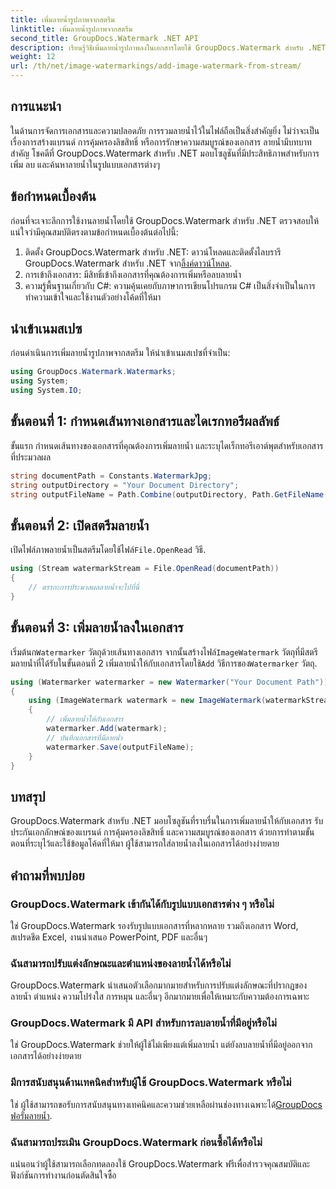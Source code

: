 ```yaml
---
title: เพิ่มลายน้ำรูปภาพจากสตรีม
linktitle: เพิ่มลายน้ำรูปภาพจากสตรีม
second_title: GroupDocs.Watermark .NET API
description: เรียนรู้วิธีเพิ่มลายน้ำรูปภาพลงในเอกสารโดยใช้ GroupDocs.Watermark สำหรับ .NET ปฏิบัติตามคำแนะนำทีละขั้นตอนของเราเพื่อการผสานรวมลายน้ำอย่างราบรื่น
weight: 12
url: /th/net/image-watermarkings/add-image-watermark-from-stream/
---
```

## การแนะนำ
ในด้านการจัดการเอกสารและความปลอดภัย การรวมลายน้ำไว้ในไฟล์ถือเป็นสิ่งสำคัญยิ่ง ไม่ว่าจะเป็นเรื่องการสร้างแบรนด์ การคุ้มครองลิขสิทธิ์ หรือการรักษาความสมบูรณ์ของเอกสาร ลายน้ำมีบทบาทสำคัญ โชคดีที่ GroupDocs.Watermark สำหรับ .NET มอบโซลูชันที่มีประสิทธิภาพสำหรับการเพิ่ม ลบ และค้นหาลายน้ำในรูปแบบเอกสารต่างๆ
## ข้อกำหนดเบื้องต้น
ก่อนที่จะเจาะลึกการใช้งานลายน้ำโดยใช้ GroupDocs.Watermark สำหรับ .NET ตรวจสอบให้แน่ใจว่ามีคุณสมบัติตรงตามข้อกำหนดเบื้องต้นต่อไปนี้:
1.  ติดตั้ง GroupDocs.Watermark สำหรับ .NET: ดาวน์โหลดและติดตั้งไลบรารี GroupDocs.Watermark สำหรับ .NET จาก[ลิ้งค์ดาวน์โหลด](https://releases.groupdocs.com/Watermark/net/).
2. การเข้าถึงเอกสาร: มีสิทธิ์เข้าถึงเอกสารที่คุณต้องการเพิ่มหรือลบลายน้ำ
3. ความรู้พื้นฐานเกี่ยวกับ C#: ความคุ้นเคยกับภาษาการเขียนโปรแกรม C# เป็นสิ่งจำเป็นในการทำความเข้าใจและใช้งานตัวอย่างโค้ดที่ให้มา

## นำเข้าเนมสเปซ
ก่อนดำเนินการเพิ่มลายน้ำรูปภาพจากสตรีม ให้นำเข้าเนมสเปซที่จำเป็น:
```csharp
using GroupDocs.Watermark.Watermarks;
using System;
using System.IO;
```

## ขั้นตอนที่ 1: กำหนดเส้นทางเอกสารและไดเรกทอรีผลลัพธ์
ขั้นแรก กำหนดเส้นทางของเอกสารที่คุณต้องการเพิ่มลายน้ำ และระบุไดเร็กทอรีเอาต์พุตสำหรับเอกสารที่ประมวลผล
```csharp
string documentPath = Constants.WatermarkJpg;
string outputDirectory = "Your Document Directory";
string outputFileName = Path.Combine(outputDirectory, Path.GetFileName(documentPath));
```
## ขั้นตอนที่ 2: เปิดสตรีมลายน้ำ
 เปิดไฟล์ภาพลายน้ำเป็นสตรีมโดยใช้ไฟล์`File.OpenRead` วิธี.
```csharp
using (Stream watermarkStream = File.OpenRead(documentPath))
{
    // ตรรกะการประมวลผลลายน้ำจะไปที่นี่
}
```
## ขั้นตอนที่ 3: เพิ่มลายน้ำลงในเอกสาร
 เริ่มต้นก`Watermarker` วัตถุด้วยเส้นทางเอกสาร จากนั้นสร้างไฟล์`ImageWatermark` วัตถุที่มีสตรีมลายน้ำที่ได้รับในขั้นตอนที่ 2 เพิ่มลายน้ำให้กับเอกสารโดยใช้`Add` วิธีการของ`Watermarker` วัตถุ.
```csharp
using (Watermarker watermarker = new Watermarker("Your Document Path"))
{
    using (ImageWatermark watermark = new ImageWatermark(watermarkStream))
    {
        // เพิ่มลายน้ำให้กับเอกสาร
        watermarker.Add(watermark);
        // บันทึกเอกสารที่มีลายน้ำ
        watermarker.Save(outputFileName);
    }
}
```

## บทสรุป
GroupDocs.Watermark สำหรับ .NET มอบโซลูชันที่ราบรื่นในการเพิ่มลายน้ำให้กับเอกสาร รับประกันเอกลักษณ์ของแบรนด์ การคุ้มครองลิขสิทธิ์ และความสมบูรณ์ของเอกสาร ด้วยการทำตามขั้นตอนที่ระบุไว้และใช้ข้อมูลโค้ดที่ให้มา ผู้ใช้สามารถใส่ลายน้ำลงในเอกสารได้อย่างง่ายดาย
## คำถามที่พบบ่อย
### GroupDocs.Watermark เข้ากันได้กับรูปแบบเอกสารต่าง ๆ หรือไม่
ใช่ GroupDocs.Watermark รองรับรูปแบบเอกสารที่หลากหลาย รวมถึงเอกสาร Word, สเปรดชีต Excel, งานนำเสนอ PowerPoint, PDF และอื่นๆ
### ฉันสามารถปรับแต่งลักษณะและตำแหน่งของลายน้ำได้หรือไม่
GroupDocs.Watermark นำเสนอตัวเลือกมากมายสำหรับการปรับแต่งลักษณะที่ปรากฏของลายน้ำ ตำแหน่ง ความโปร่งใส การหมุน และอื่นๆ อีกมากมายเพื่อให้เหมาะกับความต้องการเฉพาะ
### GroupDocs.Watermark มี API สำหรับการลบลายน้ำที่มีอยู่หรือไม่
ใช่ GroupDocs.Watermark ช่วยให้ผู้ใช้ไม่เพียงแต่เพิ่มลายน้ำ แต่ยังลบลายน้ำที่มีอยู่ออกจากเอกสารได้อย่างง่ายดาย
### มีการสนับสนุนด้านเทคนิคสำหรับผู้ใช้ GroupDocs.Watermark หรือไม่
 ใช่ ผู้ใช้สามารถขอรับการสนับสนุนทางเทคนิคและความช่วยเหลือผ่านช่องทางเฉพาะได้[GroupDocs ฟอรั่มลายน้ำ](https://forum.groupdocs.com/c/watermark/19).
### ฉันสามารถประเมิน GroupDocs.Watermark ก่อนซื้อได้หรือไม่
แน่นอนว่าผู้ใช้สามารถเลือกทดลองใช้ GroupDocs.Watermark ฟรีเพื่อสำรวจคุณสมบัติและฟังก์ชันการทำงานก่อนตัดสินใจซื้อ